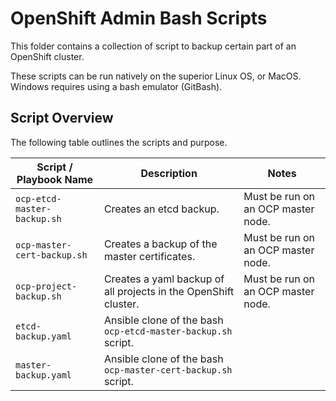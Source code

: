 # OpenShift Admin Bash Scripts

This folder contains a collection of script to backup certain part of an OpenShift cluster.

These scripts can be run natively on the superior Linux OS, or MacOS.  Windows requires using a bash emulator (GitBash).

## Script Overview

The following table outlines the scripts and purpose.

Script / Playbook Name | Description | Notes
--- | --- | ---
`ocp-etcd-master-backup.sh` | Creates an etcd backup. | Must be run on an OCP master node.
`ocp-master-cert-backup.sh` | Creates a backup of the master certificates. | Must be run on an OCP master node.
`ocp-project-backup.sh` | Creates a yaml backup of all projects in the OpenShift cluster. | Must be run on an OCP master node.
`etcd-backup.yaml` | Ansible clone of the bash `ocp-etcd-master-backup.sh` script.
`master-backup.yaml` | Ansible clone of the bash `ocp-master-cert-backup.sh` script.
